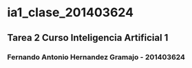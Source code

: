 # ia1_clase_201403624
## Tarea 2 Curso Inteligencia Artificial 1
### Fernando Antonio Hernandez Gramajo - 201403624

